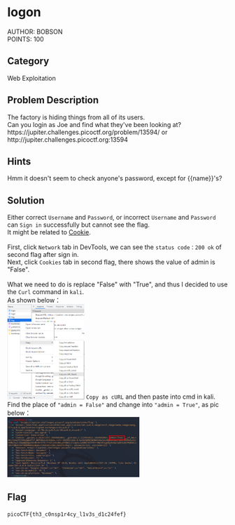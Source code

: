<h1>logon</h1>
AUTHOR: BOBSON<br>
POINTS: 100

<h2>Category</h2>
Web Exploitation

<h2>Problem Description</h2>
The factory is hiding things from all of its users.<br>
Can you login as Joe and find what they've been looking at?<br>
https://jupiter.challenges.picoctf.org/problem/13594/ or http://jupiter.challenges.picoctf.org:13594

<h2>Hints</h2>
Hmm it doesn't seem to check anyone's password, except for {{name}}'s?

<h2>Solution</h2>
Either correct <code>Username</code> and <code>Password</code>, 
or incorrect <code>Username</code> and <code>Password</code> can <code>Sign in</code> successfully but cannot see the flag.<br>
It might be related to <a href="https://www.kaspersky.com/resource-center/definitions/cookies">Cookie</a>.<br><br>
First, click <code>Network</code> tab in DevTools, we can see the <code>status code：200 ok</code> of second flag after sign in.<br>
Next, click <code>Cookies</code> tab in second flag, there shows the value of admin is "False".<br><br>
What we need to do is replace "False" with "True", and thus I decided to use the <code>Curl</code> command in <code>kali</code>.<br>
As shown below：<br>
<img src="https://github.com/laiyutong/picoCTF_2019_writeup/blob/main/Web%20Exploitation/logon/cURL.png" alt="CURL_screenshot" style="width:35%;">
<code>Copy as cURL</code> and then paste into cmd in kali.<br>
Find the place of <code>"admin = False"</code> and change into <code>"admin = True"</code>, as pic below：<br>
<img src="https://github.com/laiyutong/picoCTF_2019_writeup/blob/main/Web%20Exploitation/logon/kali.jpg" alt="KALI_screenshot" style="width:60%;">

<h2>Flag</h2>
<code>picoCTF{th3_c0nsp1r4cy_l1v3s_d1c24fef}</code>
